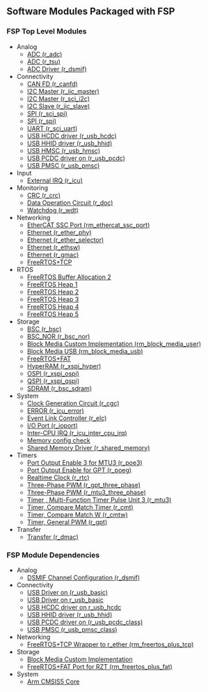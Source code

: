 ## Software Modules Packaged with FSP

### FSP Top Level Modules
  * Analog
    * [ADC (r_adc)](https://renesas.github.io/rzt-fsp/group___a_d_c.html)
    * [ADC (r_tsu)](https://renesas.github.io/rzt-fsp/group___t_s_u.html)
    * [ADC Driver (r_dsmif)](https://renesas.github.io/rzt-fsp/group___d_s_m_i_f.html)
  * Connectivity
    * [CAN FD (r_canfd)](https://renesas.github.io/rzt-fsp/group___c_a_n_f_d.html)
    * [I2C Master (r_iic_master)](https://renesas.github.io/rzt-fsp/group___i_i_c___m_a_s_t_e_r.html)
    * [I2C Master (r_sci_i2c)](https://renesas.github.io/rzt-fsp/group___s_c_i___i2_c.html)
    * [I2C Slave (r_iic_slave)](https://renesas.github.io/rzt-fsp/group___i_i_c___s_l_a_v_e.html)
    * [SPI (r_sci_spi)](https://renesas.github.io/rzt-fsp/group___s_c_i___s_p_i.html)
    * [SPI (r_spi)](https://renesas.github.io/rzt-fsp/group___s_p_i.html)
    * [UART (r_sci_uart)](https://renesas.github.io/rzt-fsp/group___s_c_i___u_a_r_t.html)
    * [USB HCDC driver (r_usb_hcdc)](https://renesas.github.io/rzt-fsp/group___u_s_b___h_c_d_c.html)
    * [USB HHID driver (r_usb_hhid)](https://renesas.github.io/rzt-fsp/group___u_s_b___h_h_i_d.html)
    * [USB HMSC (r_usb_hmsc)](https://renesas.github.io/rzt-fsp/group___u_s_b___h_m_s_c.html)
    * [USB PCDC driver on (r_usb_pcdc)](https://renesas.github.io/rzt-fsp/group___u_s_b___p_c_d_c.html)
    * [USB PMSC (r_usb_pmsc)](https://renesas.github.io/rzt-fsp/group___u_s_b___p_m_s_c.html)
  * Input
    * [External IRQ (r_icu)](https://renesas.github.io/rzt-fsp/group___i_c_u.html)
  * Monitoring
    * [CRC (r_crc)](https://renesas.github.io/rzt-fsp/group___c_r_c.html)
    * [Data Operation Circuit (r_doc)](https://renesas.github.io/rzt-fsp/group___d_o_c.html)
    * [Watchdog (r_wdt)](https://renesas.github.io/rzt-fsp/group___w_d_t.html)
  * Networking
    * [EtherCAT SSC Port (rm_ethercat_ssc_port)](https://renesas.github.io/rzt-fsp/group___r_m___e_t_h_e_r_c_a_t___s_s_c___p_o_r_t.html)
    * [Ethernet (r_ether_phy)](https://renesas.github.io/rzt-fsp/group___e_t_h_e_r___p_h_y.html)
    * [Ethernet (r_ether_selector)](https://renesas.github.io/rzt-fsp/group___e_t_h_e_r___s_e_l_e_c_t_o_r.html)
    * [Ethernet (r_ethsw)](https://renesas.github.io/rzt-fsp/group___e_t_h_e_r___s_w_i_t_c_h.html)
    * [Ethernet (r_gmac)](https://renesas.github.io/rzt-fsp/group___e_t_h_e_r.html)
    * [FreeRTOS+TCP](https://www.freertos.org/FreeRTOS-Plus/FreeRTOS_Plus_TCP/TCP_IP_Configuration.html)
  * RTOS
    * [FreeRTOS Buffer Allocation 2](https://www.freertos.org/FreeRTOS-Plus/FreeRTOS_Plus_TCP/Embedded_Ethernet_Buffer_Management.html)
    * [FreeRTOS Heap 1](https://www.freertos.org/a00111.html#heap_1)
    * [FreeRTOS Heap 2](https://www.freertos.org/a00111.html#heap_2)
    * [FreeRTOS Heap 3](https://www.freertos.org/a00111.html#heap_3)
    * [FreeRTOS Heap 4](https://www.freertos.org/a00111.html#heap_4)
    * [FreeRTOS Heap 5](https://www.freertos.org/a00111.html#heap_5)
  * Storage
    * [BSC (r_bsc)](https://renesas.github.io/rzt-fsp/group___b_s_c.html)
    * [BSC_NOR (r_bsc_nor)](https://renesas.github.io/rzt-fsp/group___b_s_c___n_o_r.html)
    * [Block Media Custom Implementation (rm_block_media_user)](https://renesas.github.io/rzt-fsp/group___r_m___b_l_o_c_k___m_e_d_i_a___u_s_e_r.html)
    * [Block Media USB (rm_block_media_usb)](https://renesas.github.io/rzt-fsp/group___r_m___b_l_o_c_k___m_e_d_i_a___u_s_b.html)
    * [FreeRTOS+FAT](https://www.freertos.org/FreeRTOS-Plus/FreeRTOS_Plus_FAT/index.html)
    * [HyperRAM (r_xspi_hyper)](https://renesas.github.io/rzt-fsp/group___x_s_p_i___h_y_p_e_r.html)
    * [OSPI (r_xspi_ospi)](https://renesas.github.io/rzt-fsp/group___x_s_p_i___o_s_p_i.html)
    * [QSPI (r_xspi_qspi)](https://renesas.github.io/rzt-fsp/group___x_s_p_i___q_s_p_i.html)
    * [SDRAM (r_bsc_sdram)](https://renesas.github.io/rzt-fsp/group___b_s_c___s_d_r_a_m.html)
  * System
    * [Clock Generation Circuit (r_cgc)](https://renesas.github.io/rzt-fsp/group___c_g_c.html)
    * [ERROR (r_icu_error)](https://renesas.github.io/rzt-fsp/group___i_c_u___e_r_r_o_r.html)
    * [Event Link Controller (r_elc)](https://renesas.github.io/rzt-fsp/group___e_l_c.html)
    * [I/O Port (r_ioport)](https://renesas.github.io/rzt-fsp/group___i_o_p_o_r_t.html)
    * [Inter-CPU IRQ (r_icu_inter_cpu_irq)](https://renesas.github.io/rzt-fsp/group___i_c_u___i_n_t_e_r___c_p_u___i_r_q.html)
    * [Memory config check](https://renesas.github.io/rzt-fsp/group___r_e_n_e_s_a_s___c_o_m_m_o_n.html)
    * [Shared Memory Driver (r_shared_memory)](https://renesas.github.io/rzt-fsp/group___s_h_a_r_e_d___m_e_m_o_r_y.html)
  * Timers
    * [Port Output Enable 3 for MTU3 (r_poe3)](https://renesas.github.io/rzt-fsp/group___p_o_e3.html)
    * [Port Output Enable for GPT (r_poeg)](https://renesas.github.io/rzt-fsp/group___p_o_e_g.html)
    * [Realtime Clock (r_rtc)](https://renesas.github.io/rzt-fsp/group___r_t_c.html)
    * [Three-Phase PWM (r_gpt_three_phase)](https://renesas.github.io/rzt-fsp/group___g_p_t___t_h_r_e_e___p_h_a_s_e.html)
    * [Three-Phase PWM (r_mtu3_three_phase)](https://renesas.github.io/rzt-fsp/group___m_t_u3___t_h_r_e_e___p_h_a_s_e.html)
    * [Timer , Multi-Function Timer Pulse Unit 3 (r_mtu3)](https://renesas.github.io/rzt-fsp/group___m_t_u3.html)
    * [Timer, Compare Match Timer (r_cmt)](https://renesas.github.io/rzt-fsp/group___c_m_t.html)
    * [Timer, Compare Match W (r_cmtw)](https://renesas.github.io/rzt-fsp/group___c_m_t_w.html)
    * [Timer, General PWM (r_gpt)](https://renesas.github.io/rzt-fsp/group___g_p_t.html)
  * Transfer
    * [Transfer (r_dmac)](https://renesas.github.io/rzt-fsp/group___d_m_a_c.html)


### FSP Module Dependencies
  * Analog
    * [DSMIF Channel Configuration (r_dsmif)](https://renesas.github.io/rzt-fsp/group___d_s_m_i_f.html)
  * Connectivity
    * [USB Driver on (r_usb_basic)](https://renesas.github.io/rzt-fsp/group___u_s_b.html)
    * [USB Driver on r_usb_basic](https://renesas.github.io/rzt-fsp/group___u_s_b.html)
    * [USB HCDC driver on r_usb_hcdc](https://renesas.github.io/rzt-fsp/group___u_s_b___h_c_d_c.html)
    * [USB HHID driver (r_usb_hhid)](https://renesas.github.io/rzt-fsp/group___u_s_b___h_h_i_d.html)
    * [USB PCDC driver on (r_usb_pcdc_class)](https://renesas.github.io/rzt-fsp/group___u_s_b___p_c_d_c.html)
    * [USB PMSC (r_usb_pmsc_class)](https://renesas.github.io/rzt-fsp/group___u_s_b___p_m_s_c.html)
  * Networking
    * [FreeRTOS+TCP Wrapper to r_ether (rm_freertos_plus_tcp)](https://renesas.github.io/rzt-fsp/group___f_r_e_e_r_t_o_s___p_l_u_s___t_c_p.html)
  * Storage
    * [Block Media Custom Implementation](https://renesas.github.io/rzt-fsp/group___r_m___b_l_o_c_k___m_e_d_i_a___u_s_e_r.html)
    * [FreeRTOS+FAT Port for RZT (rm_freertos_plus_fat)](https://www.freertos.org/FreeRTOS-Plus/FreeRTOS_Plus_FAT/index.html)
  * System
    * [Arm CMSIS5 Core](https://renesas.github.io/rzt-fsp/)
